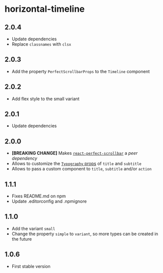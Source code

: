 # horizontal-timeline
## 2.0.4
* Update dependencies
* Replace `classnames` with `clsx`
## 2.0.3
* Add the property `PerfectScrollbarProps` to the `Timeline` component
## 2.0.2
* Add flex style to the small variant
## 2.0.1
* Update dependencies
## 2.0.0 
* **[BREAKING CHANGE]** Makes [`react-perfect-scrollbar`](https://github.com/goldenyz/react-perfect-scrollbar) a *peer dependency*
* Allows to customize the [`Typography` props](https://material-ui.com/pt/api/typography/) of `title` and `subtitle`
* Allows to pass a custom component to `title`, `subtitle` and/or `action`
## 1.1.1
* Fixes README.md on npm
* Update .editorconfig and .npmignore
## 1.1.0
* Add the variant `small`
* Change the property `simple` to `variant`, so more types can be created in the future
## 1.0.6
* First stable version
